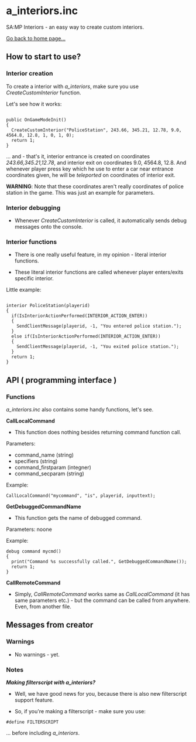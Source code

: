 # a_interiors.inc
SA:MP Interiors - an easy way to create custom interiors.

[Go back to home page...](README.md)

## How to start to use?

### Interior creation

To create a interior with *a_interiors*, make sure you use *CreateCustomInterior* function.

Let's see how it works:

```pawn

public OnGameModeInit()
{
  CreateCustomInterior("PoliceStation", 243.66, 345.21, 12.78, 9.0, 4564.8, 12.8, 1, 0, 1, 0);
  return 1;
}

```

... and - that's it, interior entrance is created on coordinates *243.66,345.21,12.78*, and interior exit on coordinates 9.0, 4564.8, 12.8. And whenever player press key which he use to enter a car near entrance coordinates given, he will be *teleported* on coordinates of interior exit.

**WARNING**: Note that these coordinates aren't really coordinates of police station in the game. This was just an example for parameters.

### Interior debugging

- Whenever *CreateCustomInterior* is called, it automatically sends debug messages onto the console.

### Interior functions

- There is one really useful feature, in my opinion - literal interior functions.

- These literal interior functions are called whenever player enters/exits specific interior.

Little example:

```pawn

interior PoliceStation(playerid)
{
  if(IsInteriorActionPerformed(INTERIOR_ACTION_ENTER))
  {
    SendClientMessage(playerid, -1, "You entered police station.");
  }
  else if(IsInteriorActionPerformed(INTERIOR_ACTION_ENTER))
  {
    SendClientMessage(playerid, -1, "You exited police station.");
  }
  return 1;
}

```

## API ( programming interface )

### Functions

*a_interiors.inc* also contains some handy functions, let's see.

**CallLocalCommand**

- This function does nothing besides returning command function call.

Parameters:

   - command_name (string)
   - specifiers (string)
   - command_firstparam (integner)
   - command_secparam (string)
  
Example:

```pawn
CallLocalCommand("mycommand", "is", playerid, inputtext);
```
**GetDebuggedCommandName**

- This function gets the name of debugged command.

Parameters: noone

Example:

```pawn
debug command mycmd()
{
  print("Command %s successfully called.", GetDebuggedCommandName());
  return 1;
}
```

**CallRemoteCommand**

- Simply, *CallRemoteCommand* works same as *CallLocalCommand* (it has same parameters etc.) - but the command can be called from anywhere. Even, from another file.

## Messages from creator

### Warnings

- No warnings - yet.

### Notes

***Making filterscript with a_interiors?***
- Well, we have good news for you, because there is also new filterscript support feature. 

- So, if you're making a filterscript - make sure you use:

```pawn
#define FILTERSCRIPT
```
... before including *a_interiors*.
